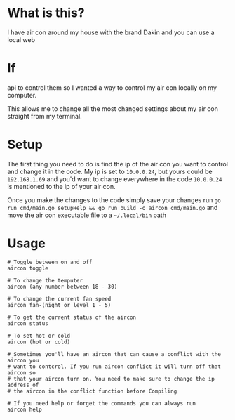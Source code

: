 # What is this?
I have air con around my house with the brand Dakin and you can use a local web
# If
api to control them so I wanted a way to control my air con locally on my
computer.

This allows me to change all the most changed settings about my air con
straight from my terminal.

# Setup
The first thing you need to do is find the ip of the air con you want to control
and change it in the code. My ip is set to `10.0.0.24`, but yours could be
`192.168.1.69` and you'd want to change everywhere in the code `10.0.0.24` is
mentioned to the ip of your air con.

Once you make the changes to the code simply save your changes run `go run
cmd/main.go setupHelp && go run build -o aircon cmd/main.go` and move the air
con executable file to a `~/.local/bin`
path

# Usage
```
# Toggle between on and off
aircon toggle

# To change the temputer
aircon (any number between 18 - 30)

# To change the current fan speed
aircon fan-(night or level 1 - 5)

# To get the current status of the aircon
aircon status

# To set hot or cold
aircon (hot or cold)

# Sometimes you'll have an aircon that can cause a conflict with the aircon you
# want to contcrol. If you run aircon conflict it will turn off that aircon so
# that your aircon turn on. You need to make sure to change the ip address of
# the aircon in the conflict function before Compiling

# If you need help or forget the commands you can always run
aircon help
```

